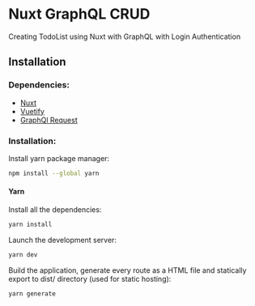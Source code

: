 # Nuxt GraphQL CRUD

Creating TodoList using Nuxt with GraphQL with Login Authentication

## Installation

### Dependencies:

* [Nuxt](https://nuxt.com/docs/getting-started/installation)
* [Vuetify](https://vuetifyjs.com/en)
* [GraphQl Request](https://nuxt.com/modules/graphql-request)


### Installation:

Install yarn package manager:
```bash
npm install --global yarn
```

#### Yarn

Install all the dependencies:
```bash
yarn install
```

Launch the development server:
```bash
yarn dev
```

Build the application, generate every route as a HTML file and statically export to dist/ directory (used for static hosting):
```bash
yarn generate
```
